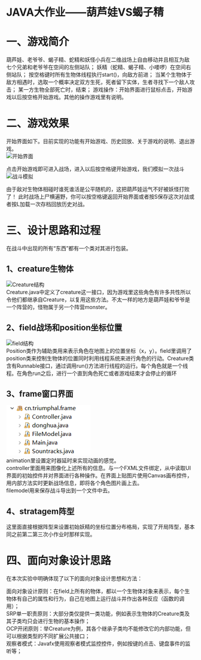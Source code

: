 # JAVA大作业——葫芦娃VS蝎子精  

# 一、游戏简介  
葫芦娃、老爷爷、蝎子精、蛇精和妖怪小兵在二维战场上自由移动并且相互为敌
七个兄弟和老爷爷在空间的左侧站队；
妖精（蛇精、蝎子精、小喽啰）在空间右侧站队；
按空格键时所有生物体线程执行start()，向敌方前进；
当某个生物体于敌方相遇时，选取一个概率决定双方生死，死者留下实体，生者寻找下一个敌人攻击；
某一方生物全部死亡时，结束；
游戏操作：开始界面进行鼠标点击，开始游戏以后按空格开始游戏。其他的操作游戏里有说明。  
 
# 二、游戏效果  
开始界面如下。目前实现的功能有开始游戏、历史回放、关于游戏的说明、退出游戏。  
![开始界面](https://img-blog.csdnimg.cn/20181231213848336.png)  
  
点击开始游戏即可进入战场，进入以后按空格键开始游戏，我们模拟一次战斗  
![战斗模拟](https://img-blog.csdnimg.cn/20181231214109403.gif)  

由于敌对生物体相碰时谁死谁活是公平随机的，这把葫芦娃运气不好被妖怪打败了！
此时战场上尸横遍野，你可以按空格键返回开始界面或者按S保存这次对战或者按L加载一次存档回放历史对战。  

# 三、设计思路和过程  
在战斗中出现的所有“东西”都有一个类对其进行包装。  

## 1、creature生物体  
![Creature结构](https://img-blog.csdnimg.cn/2018123122201812.png)  
Creature.java中定义了creature这一接口，因为游戏里这些角色有许多共性所以令他们都继承自Creature，以复用这些方法。不太一样的地方是葫芦娃和爷爷是一个阵营的，怪物属于另一个阵营monster。  

## 2、field战场和position坐标位置  
![field结构](https://img-blog.csdnimg.cn/20181231224137724.png)  
Position类作为辅助类用来表示角色在地图上的位置坐标（x，y）。field里调用了position类来控制生物体的位置同时利用线程系统来进行角色的行动。Creature类含有Runnable接口，通过调用run()方法进行线程的运行。每个角色就是一个线程。在角色run之后，进行一个直到角色死亡或者游戏结束才会停止的循环  

## 3、frame窗口界面  
![frame结构](https://github.com/161220028jcdai/java2019finalhw/blob/master/frame.png)  
animation里设置定时器延时来实现动画的感觉。  
controller里面用来图像化上述所有的信息。与一个FXML文件绑定，从中读取UI界面的初始控件并对界面进行各种操作。在界面上贴图片使用Canvas画布控件，用内部方法实时更新战场信息，即将各个角色图片画上去。  
filemodel用来保存战斗导出到一个文件中去。  

## 4、stratagem阵型  
这里面直接根据阵型来设置初始妖精的坐标位置分布格局，实现了开局阵型，基本同之前第二第三次小作业时那样实现。  

# 四、面向对象设计思路
在本次实验中明确体现了以下的面向对象设计思想和方法：  

面向对象设计原则：在field上所有的物体，都以一个生物体对象来表示，每个生物体有自己的属性和行为，自己在地图上运行战斗并作出各种反应（函数的调用）；  
SRP单一职责原则：大部分类仅提供一类功能，例如表示生物体的Creature类及其子类均只会进行生物的基本操作；  
OCP开闭原则：举Creature为例，其各个继承子类均不能修改它的内部功能，但可以根据类型的不同扩展公共接口；  
观察者模式：Javafx使用观察者模式监控控件，例如按键的点击、键盘事件的监听等；  
